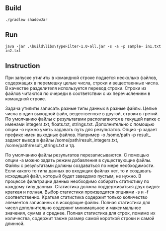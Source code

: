 ## Build
```
./gradlew shadowJar
```
## Run
```
java -jar .\build\libs\TypeFilter-1.0-all.jar -s -a -p sample- in1.txt in2.txt
```
## Instruction
При запуске утилиты в командной строке подается несколько файлов,
содержащих в перемешку целые числа, строки и вещественные числа. В качестве
разделителя используется перевод строки. Строки из файлов читаются по
очереди в соответствии с их перечислением в командной строке.

Задача утилиты записать разные типы данных в разные файлы. Целые числа в
один выходной файл, вещественные в другой, строки в третий. По умолчанию
файлы с результатами располагаются в текущей папке с именами integers.txt,
floats.txt, strings.txt. Дополнительно с помощью опции -o нужно уметь задавать
путь для результатов. Опция -p задает префикс имен выходных файлов.
Например -o /some/path -p result_ задают вывод в файлы
/some/path/result_integers.txt, /some/path/result_strings.txt и тд. 

По умолчанию файлы результатов перезаписываются. С помощью опции -a
можно задать режим добавления в существующие файлы.
Файлы с результатами должны создаваться по мере необходимости. Если какого
то типа данных во входящих файлах нет, то и создавать исходящий файл,
который будет заведомо пустым, не нужно.
В процессе фильтрации данных необходимо собирать статистику по каждому типу
данных. Статистика должна поддерживаться двух видов: краткая и полная. Выбор
статистики производится опциями -s и -f соответственно. Краткая статистика
содержит только количество элементов записанных в исходящие файлы. Полная
статистика для чисел дополнительно содержит минимальное и максимальное
значения, сумма и среднее. Полная статистика для строк, помимо их количества,
содержит также размер самой короткой строки и самой длинной.